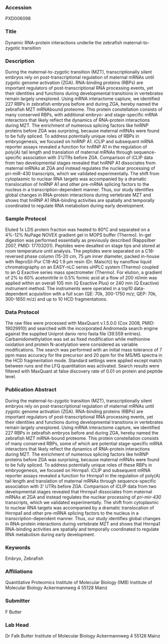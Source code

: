 ### Accession
PXD006098

### Title
Dynamic RNA-protein interactions underlie the zebrafish maternal-to-zygotic transition

### Description
During the maternal-to-zygotic transition (MZT), transcriptionally silent embryos rely on post-transcriptional regulation of maternal mRNAs until zygotic genome activation (ZGA). RNA-binding proteins (RBPs) are important regulators of post-transcriptional RNA processing events, yet their identities and functions during developmental transitions in vertebrates remain largely unexplored. Using mRNA interactome capture, we identified 227 RBPs in zebrafish embryos before and during ZGA, hereby named the zebrafish MZT mRNAbound proteome. This protein constellation consists of many conserved RBPs, with additional embryo- and stage-specific mRNA interactors that likely reflect the dynamics of RNA-protein interactions during MZT. The enrichment of numerous splicing factors like hnRNP proteins before ZGA was surprising, because maternal mRNAs were found to be fully spliced. To address potentially unique roles of RBPs in embryogenesis, we focused on hnRNP A1. iCLIP and subsequent mRNA reporter assays revealed a function for hnRNP A1 in the regulation of poly(A) tail length and translation of maternal mRNAs through sequence-specific association with 3’UTRs before ZGA. Comparison of iCLIP data from two developmental stages revealed that hnRNP A1 dissociates from maternal mRNAs at ZGA and instead regulates the nuclear processing of pri-miR-430 transcripts, which we validated experimentally. The shift from cytoplasmic to nuclear RNA targets was accompanied by a dramatic translocation of hnRNP A1 and other pre-mRNA splicing factors to the nucleus in a transcription-dependent manner. Thus, our study identifies global changes in RNA-protein interactions during vertebrate MZT and shows that hnRNP A1 RNA-binding activities are spatially and temporally coordinated to regulate RNA metabolism during early development.

### Sample Protocol
Eluted 1x LDS protein fraction was heated  to 80°C and separated on a 4%-12% NuPage NOVEX gradient gel in MOPS buffer (Thermo). In-gel digestion was performed essentially as previously described (Rappsilber 2007, PMID: 17703201). Peptides were desalted on stage tips and stored at room temperature until analysis. The peptides were separated on a C18-reversed phase column (15-20 cm, 75 μm inner diameter, packed in-house with ReproSil-Pur C18-AQ 1.9 μm resin (Dr. Maisch)) by nanoflow liquid chromatography on an EASY-nLC series uHPLC system (Thermo) coupled to an Q Exactive series mass spectrometer (Thermo). For elution, a gradient of 2% to 60% acetonitrile in 0.5% formic acid at a flow of 200 nl/min was applied within an overall 105 min (Q Exactive Plus) or 240 min (Q Exactive) instrument method. The instruments were operated in a top10 data-dependent acquisition with a full scan (QE: 70k, 300-1750 m/z; QEP: 70k, 300-1650 m/z) and up to 10 HCD fragmentations.

### Data Protocol
The raw files were processed with MaxQuant v.1.5.0.0 (Cox 2008, PMID: 19029910) and searched with the incorporated Andromeda search engine against the supplied Uniprot danio rerio fasta file (39.559 entries). Carbamidomethylation was set as fixed modification while methionine oxidation and protein N-acetylation were considered as variable modifications. The search was performed with an initial mass tolerance of 7 ppm mass accuracy for the precursor and 20 ppm for the MS/MS spectra in the HCD fragmentation mode. Standard settings were applied except match between runs and the LFQ quantitation was activated. Search results were filtered with MaxQuant at false discovery rate of 0.01 on protein and peptide level.

### Publication Abstract
During the maternal-to-zygotic transition (MZT), transcriptionally silent embryos rely on post-transcriptional regulation of maternal mRNAs until zygotic genome activation (ZGA). RNA-binding proteins (RBPs) are important regulators of post-transcriptional RNA processing events, yet their identities and functions during developmental transitions in vertebrates remain largely unexplored. Using mRNA interactome capture, we identified 227 RBPs in zebrafish embryos before and during ZGA, hereby named the zebrafish MZT mRNA-bound proteome. This protein constellation consists of many conserved RBPs, some of which are potential stage-specific mRNA interactors that likely reflect the dynamics of RNA-protein interactions during MZT. The enrichment of numerous splicing factors like hnRNP proteins before ZGA was surprising, because maternal mRNAs were found to be fully spliced. To address potentially unique roles of these RBPs in embryogenesis, we focused on Hnrnpa1. iCLIP and subsequent mRNA reporter assays revealed a function for Hnrnpa1 in the regulation of poly(A) tail length and translation of maternal mRNAs through sequence-specific association with 3' UTRs before ZGA. Comparison of iCLIP data from two developmental stages revealed that Hnrnpa1 dissociates from maternal mRNAs at ZGA and instead regulates the nuclear processing of <i>pri-mir-430</i> transcripts, which we validated experimentally. The shift from cytoplasmic to nuclear RNA targets was accompanied by a dramatic translocation of Hnrnpa1 and other pre-mRNA splicing factors to the nucleus in a transcription-dependent manner. Thus, our study identifies global changes in RNA-protein interactions during vertebrate MZT and shows that Hnrnpa1 RNA-binding activities are spatially and temporally coordinated to regulate RNA metabolism during early development.

### Keywords
Embryo, Zebrafish

### Affiliations
Quantitative Proteomics
Institute of Molecular Biology (IMB)
Institute of Molecular Biology Ackermannweg 4 55128 Mainz

### Submitter
F Butter

### Lab Head
Dr Falk Butter
Institute of Molecular Biology Ackermannweg 4 55128 Mainz


